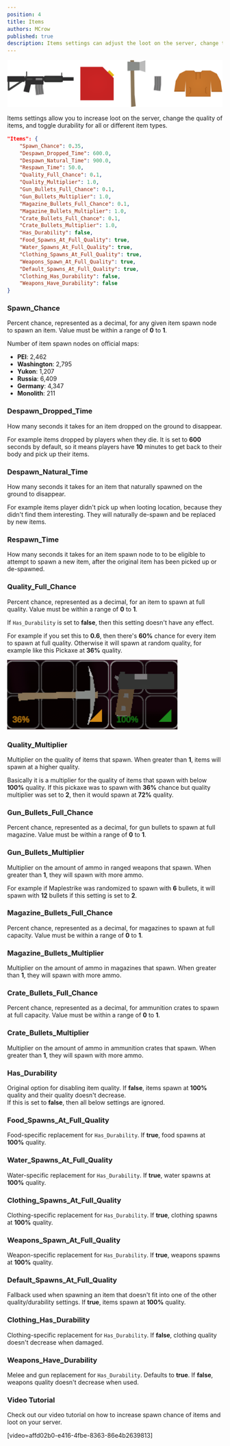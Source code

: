 ```yaml
---
position: 4
title: Items
authors: MCrow
published: true
description: Items settings can adjust the loot on the server, change the quality of items, and toggle durability for all or different item types.
---
```


![items](assets/items.png)

Items settings allow you to increase loot on the server, change the quality of items, and toggle durability for all or different item types.

```json
"Items": {
    "Spawn_Chance": 0.35,
    "Despawn_Dropped_Time": 600.0,
    "Despawn_Natural_Time": 900.0,
    "Respawn_Time": 50.0,
    "Quality_Full_Chance": 0.1,
    "Quality_Multiplier": 1.0,
    "Gun_Bullets_Full_Chance": 0.1,
    "Gun_Bullets_Multiplier": 1.0,
    "Magazine_Bullets_Full_Chance": 0.1,
    "Magazine_Bullets_Multiplier": 1.0,
    "Crate_Bullets_Full_Chance": 0.1,
    "Crate_Bullets_Multiplier": 1.0,
    "Has_Durability": false,
    "Food_Spawns_At_Full_Quality": true,
    "Water_Spawns_At_Full_Quality": true,
    "Clothing_Spawns_At_Full_Quality": true,
    "Weapons_Spawn_At_Full_Quality": true,
    "Default_Spawns_At_Full_Quality": true,
    "Clothing_Has_Durability": false,
    "Weapons_Have_Durability": false
}
```

### Spawn_Chance
Percent chance, represented as a decimal, for any given item spawn node to spawn an item. Value must be within a range of **0** to **1**.

Number of item spawn nodes on official maps:
- **PEI**: 2,462
- **Washington**: 2,795
- **Yukon**: 1,207
- **Russia**: 6,409
- **Germany**: 4,347
- **Monolith**: 211

### Despawn_Dropped_Time
How many seconds it takes for an item dropped on the ground to disappear.  

For example items dropped by players when they die. It is set to **600** seconds by default, so it means players have **10** minutes to get back to their body and pick up their items.

### Despawn_Natural_Time
How many seconds it takes for an item that naturally spawned on the ground to disappear.  

For example items player didn't pick up when looting location, because they didn't find them interesting. They will naturally de-spawn and be replaced by new items.

### Respawn_Time
How many seconds it takes for an item spawn node to to be eligible to attempt to spawn a new item, after the original item has been picked up or de-spawned. 

### Quality_Full_Chance
Percent chance, represented as a decimal, for an item to spawn at full quality. Value must be within a range of **0** to **1**.

If `Has_Durability` is set to **false**, then this setting doesn't have any effect.

For example if you set this to **0.6**, then there's **60%** chance for every item to spawn at full quality. Otherwise it will spawn at random quality, for example like this Pickaxe at **36%** quality.

![items quality](assets/items_quality.png)

### Quality_Multiplier
Multiplier on the quality of items that spawn. When greater than **1**, items will spawn at a higher quality. 

Basically it is a multiplier for the quality of items that spawn with below **100%** quality. If this pickaxe was to spawn with **36%** chance but quality multiplier was set to **2**, then it would spawn at **72%** quality.

### Gun_Bullets_Full_Chance
Percent chance, represented as a decimal, for gun bullets to spawn at full magazine. Value must be within a range of **0** to **1**.

### Gun_Bullets_Multiplier
Multiplier on the amount of ammo in ranged weapons that spawn. When greater than **1**, they will spawn with more ammo. 

For example if Maplestrike was randomized to spawn with **6** bullets, it will spawn with **12** bullets if this setting is set to **2**.

### Magazine_Bullets_Full_Chance
Percent chance, represented as a decimal, for magazines to spawn at full capacity. Value must be within a range of **0** to **1**.

### Magazine_Bullets_Multiplier
Multiplier on the amount of ammo in magazines that spawn. When greater than **1**, they will spawn with more ammo.

### Crate_Bullets_Full_Chance
Percent chance, represented as a decimal, for ammunition crates to spawn at full capacity. Value must be within a range of **0** to **1**.

### Crate_Bullets_Multiplier
Multiplier on the amount of ammo in ammunition crates that spawn. When greater than **1**, they will spawn with more ammo.

### Has_Durability
Original option for disabling item quality. If **false**, items spawn at **100%** quality and their quality doesn't decrease.  
If this is set to **false**, then all below settings are ignored.

### Food_Spawns_At_Full_Quality
Food-specific replacement for `Has_Durability`. If **true**, food spawns at **100%** quality.

### Water_Spawns_At_Full_Quality
Water-specific replacement for `Has_Durability`. If **true**, water spawns at **100%** quality.

### Clothing_Spawns_At_Full_Quality
Clothing-specific replacement for `Has_Durability`. If **true**, clothing spawns at **100%** quality.

### Weapons_Spawn_At_Full_Quality
Weapon-specific replacement for `Has_Durability`. If **true**, weapons spawns at **100%** quality.

### Default_Spawns_At_Full_Quality
Fallback used when spawning an item that doesn't fit into one of the other quality/durability settings. If **true**, items spawn at **100%** quality.

### Clothing_Has_Durability
Clothing-specific replacement for `Has_Durability`. If **false**, clothing quality doesn't decrease when damaged.

### Weapons_Have_Durability
Melee and gun replacement for `Has_Durability`. Defaults to **true**. If **false**, weapons quality doesn't decrease when used.

### Video Tutorial
Check out our video tutorial on how to increase spawn chance of items and loot on your server.

[video=affd02b0-e416-4fbe-8363-86e4b2639813]